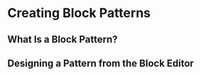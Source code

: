 # Creating Block Patterns

## What Is a Block Pattern?

## Designing a Pattern from the Block Editor
